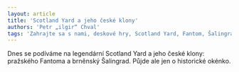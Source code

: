 ```yaml
---
layout: article
title: 'Scotland Yard a jeho české klony'
authors: 'Petr „ilgir“ Chval'
tags: 'Zahrajte sa s nami, deskové hry, Scotland Yard, Fantom, Šalingrad'
---
```


Dnes se podíváme na legendární Scotland Yard
a jeho české klony: pražského Fantoma a brněnský
Šalingrad. Půjde ale jen o historické okénko.
